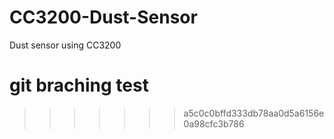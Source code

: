 
# CC3200-Dust-Sensor
Dust sensor using CC3200

# git braching test 
>>>>>>> a5c0c0bffd333db78aa0d5a6156e0a98cfc3b786
